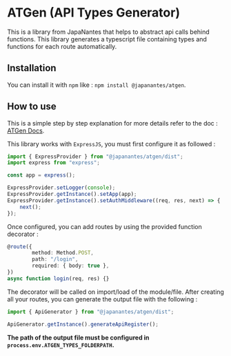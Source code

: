 # ATGen (API Types Generator)

This is a library from JapaNantes that helps to abstract api calls behind functions.
This library generates a typescript file containing types and functions for each route automatically.

## Installation

You can install it with `npm` like : `npm install @japanantes/atgen`.

## How to use

This is a simple step by step explanation for more details refer to the doc : [ATGen Docs](https://japanantes.github.io/docs/).

This library works with `ExpressJS`, you must first configure it as followed :

```ts
import { ExpressProvider } from "@japanantes/atgen/dist";
import express from "express";

const app = express();

ExpressProvider.setLogger(console);
ExpressProvider.getInstance().setApp(app);
ExpressProvider.getInstance().setAuthMiddleware((req, res, next) => {
    next();
});
```

Once configured, you can add routes by using the provided function decorator :

```ts
@route({
        method: Method.POST,
        path: "/login",
        required: { body: true },
})
async function login(req, res) {}

```

The decorator will be called on import/load of the module/file.
After creating all your routes, you can generate the output file with the following :
```ts
import { ApiGenerator } from "@japanantes/atgen/dist";

ApiGenerator.getInstance().generateApiRegister();

```

**The path of the output file must be configured in `process.env.ATGEN_TYPES_FOLDERPATH`.**
